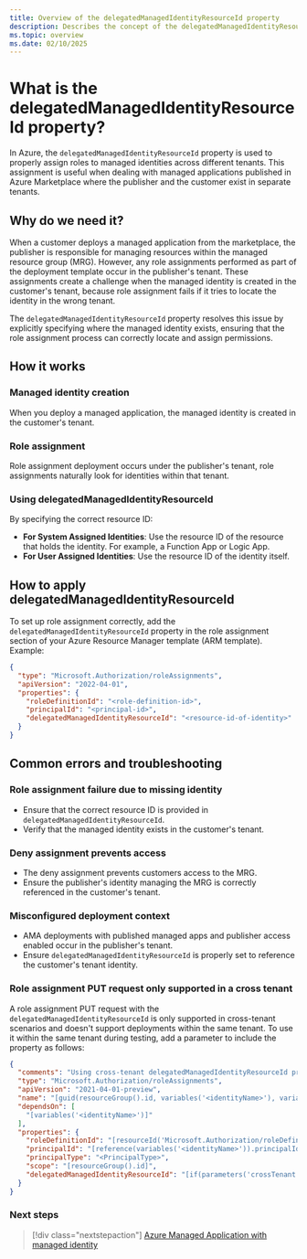 ```yaml
---
title: Overview of the delegatedManagedIdentityResourceId property
description: Describes the concept of the delegatedManagedIdentityResourceId property for Azure Managed Applications.
ms.topic: overview
ms.date: 02/10/2025
---
```


# What is the delegatedManagedIdentityResourceId property?

In Azure, the `delegatedManagedIdentityResourceId` property is used to properly assign roles to managed identities across different tenants. This assignment is useful when dealing with managed applications published in Azure Marketplace where the publisher and the customer exist in separate tenants.

## Why do we need it?

When a customer deploys a managed application from the marketplace, the publisher is responsible for managing resources within the managed resource group (MRG). However, any role assignments performed as part of the deployment template occur in the publisher's tenant. These assignments create a challenge when the managed identity is created in the customer's tenant, because role assignment fails if it tries to locate the identity in the wrong tenant.

The `delegatedManagedIdentityResourceId` property resolves this issue by explicitly specifying where the managed identity exists, ensuring that the role assignment process can correctly locate and assign permissions.

## How it works

### Managed identity creation

When you deploy a managed application, the managed identity is created in the customer's tenant.

### Role assignment

Role assignment deployment occurs under the publisher's tenant, role assignments naturally look for identities within that tenant.

### Using delegatedManagedIdentityResourceId

By specifying the correct resource ID:

- **For System Assigned Identities**: Use the resource ID of the resource that holds the identity. For example, a Function App or Logic App.
- **For User Assigned Identities**: Use the resource ID of the identity itself.

## How to apply delegatedManagedIdentityResourceId

To set up role assignment correctly, add the `delegatedManagedIdentityResourceId` property in the role assignment section of your Azure Resource Manager template (ARM template). Example:

```json
{
  "type": "Microsoft.Authorization/roleAssignments",
  "apiVersion": "2022-04-01",
  "properties": {
    "roleDefinitionId": "<role-definition-id>",
    "principalId": "<principal-id>",
    "delegatedManagedIdentityResourceId": "<resource-id-of-identity>"
  }
}
```

## Common errors and troubleshooting

### Role assignment failure due to missing identity

- Ensure that the correct resource ID is provided in `delegatedManagedIdentityResourceId`.
- Verify that the managed identity exists in the customer's tenant.

### Deny assignment prevents access

- The deny assignment prevents customers access to the MRG.
- Ensure the publisher's identity managing the MRG is correctly referenced in the customer's tenant.

### Misconfigured deployment context

- AMA deployments with published managed apps and publisher access enabled occur in the publisher's tenant.
- Ensure `delegatedManagedIdentityResourceId` is properly set to reference the customer's tenant identity.

### Role assignment PUT request only supported in a cross tenant

A role assignment PUT request with the `delegatedManagedIdentityResourceId` is only supported in cross-tenant scenarios and doesn't support deployments within the same tenant. To use it within the same tenant during testing, add a parameter to include the property as follows:

```json
{
  "comments": "Using cross-tenant delegatedManagedIdentityResourceId property",
  "type": "Microsoft.Authorization/roleAssignments",
  "apiVersion": "2021-04-01-preview",
  "name": "[guid(resourceGroup().id, variables('<identityName>'), variables('<roleDefinitionId>'))]",
  "dependsOn": [
    "[variables('<identityName>')]"
  ],
  "properties": {
    "roleDefinitionId": "[resourceId('Microsoft.Authorization/roleDefinitions',variables('<roleDefinitionId>'))]",
    "principalId": "[reference(variables('<identityName>')).principalId]",
    "principalType": "<PrincipalType>",
    "scope": "[resourceGroup().id]",
    "delegatedManagedIdentityResourceId": "[if(parameters('crossTenant'), resourceId('Microsoft.ManagedIdentity/userAssignedIdentities',variables('<identityName>')), json('null'))]"
  }
}
```

### Next steps

> [!div class="nextstepaction"]
> [Azure Managed Application with managed identity](publish-managed-identity.md)
